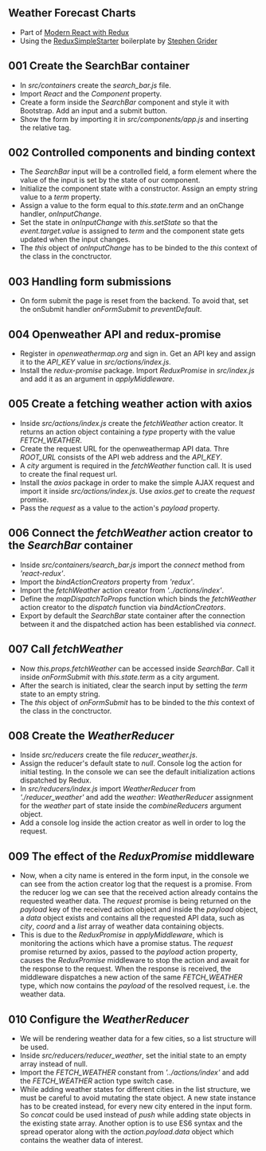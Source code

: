 ## Weather Forecast Charts

* Part of [Modern React with Redux](https://www.udemy.com/react-redux/)
* Using the [ReduxSimpleStarter](https://github.com/StephenGrider/ReduxSimpleStarter) boilerplate by [Stephen Grider](https://github.com/stephengrider)

## 001 Create the SearchBar container
* In *src/containers* create the *search_bar.js* file.
* Import *React* and the *Component* property.
* Create a form inside the *SearchBar* component and style it with Bootstrap. Add an input and a submit button.
* Show the form by importing it in *src/components/app.js* and inserting the relative tag.

## 002 Controlled components and binding context
* The *SearchBar* input will be a controlled field, a form element where the value of the input is set by the state of our component.
* Initialize the component state with a constructor. Assign an empty string value to a *term* property.
* Assign a value to the form equal to *this.state.term* and an onChange handler, *onInputChange*.
* Set the state in *onInputChange* with *this.setState* so that the *event.target.value* is assigned to *term* and the component state gets updated when the input changes.
* The *this* object of *onInputChange* has to be binded to the *this* context of the class in the conctructor.

## 003 Handling form submissions
* On form submit the page is reset from the backend. To avoid that, set the onSubmit handler *onFormSubmit* to *preventDefault*.

## 004 Openweather API and redux-promise
* Register in *openweathermap.org* and sign in. Get an API key and assign it to the *API_KEY* value in *src/actions/index.js*.
* Install the *redux-promise* package. Import *ReduxPromise* in *src/index.js* and add it as an argument in *applyMiddleware*.

## 005 Create a fetching weather action with axios
* Inside *src/actions/index.js* create the *fetchWeather* action creator. It returns an action object containing a *type* property with the value *FETCH_WEATHER*.
* Create the request URL for the openweathermap API data. Thre *ROOT_URL* consists of the API web address and the *API_KEY*.
* A *city* argument is required in the *fetchWeather* function call. It is used to create the final request url.
* Install the *axios* package in order to make the simple AJAX request and import it inside *src/actions/index.js*. Use *axios.get* to create the *request* promise.
* Pass the *request* as a value to the action's *payload* property.

## 006 Connect the *fetchWeather* action creator to the *SearchBar* container
* Inside *src/containers/search_bar.js* import the *connect* method from *'react-redux'*.
* Import the *bindActionCreators* property from *'redux'*.
* Import the *fetchWeather* action creator from *'../actions/index'*.
* Define the *mapDispatchToProps* function which binds the *fetchWeather* action creator to the *dispatch* function via *bindActionCreators*.
* Export by default the *SearchBar* state container after the connection between it and the dispatched action has been established via *connect*.

## 007 Call *fetchWeather*
* Now *this.props.fetchWeather* can be accessed inside *SearchBar*. Call it inside *onFormSubmit* with *this.state.term* as a city argument.
* After the search is initiated, clear the search input by setting the *term* state to an empty string.
* The *this* object of *onFormSubmit* has to be binded to the *this* context of the class in the conctructor.

## 008 Create the *WeatherReducer*
* Inside *src/reducers* create the file *reducer_weather.js*.
* Assign the reducer's default state to *null*. Console log the action for initial testing.
In the console we can see the default initialization actions dispatched by Redux.
* In *src/reducers/index.js* import *WeatherReducer* from *'./reducer_weather'* and add the *weather: WeatherReducer* assignment for the *weather* part of state inside the *combineReducers* argument object.
* Add a console log inside the action creator as well in order to log the request.

## 009 The effect of the *ReduxPromise* middleware
* Now, when a city name is entered in the form input, in the console we can see from the action creator log that the request is a promise. From the reducer log we can see that the received action already contains the requested weather data. The *request* promise is being returned on the *payload* key of the received action object and inside the *payload* object, a *data* object exists and contains all the requested API data, such as *city*, *coord* and a *list* array of weather data containing objects.
* This is due to the *ReduxPromise* in *applyMiddleware*, which is monitoring the actions which have a promise status. The *request* promise returned by axios, passed to the *payload* action property, causes the *ReduxPromise* middleware to stop the action and await for the response to the request. When the response is received, the middleware dispatches a new action of the same *FETCH_WEATHER* type, which now contains the *payload* of the resolved request, i.e. the weather data.  

## 010 Configure the *WeatherReducer*
* We will be rendering weather data for a few cities, so a list structure will be used.
* Inside *src/reducers/reducer_weather*, set the initial state to an empty array instead of null.
* Import the *FETCH_WEATHER* constant from *'../actions/index'* and add the *FETCH_WEATHER* action type switch case.
* While adding weather states for different cities in the list structure, we must be careful to avoid mutating the state object. A new state instance has to be created instead, for every new city entered in the input form. So *concat* could be used instead of *push* while adding state objects in the existing state array. Another option is to use ES6 syntax and the spread operator along with the *action.payload.data* object which contains the weather data of interest.
